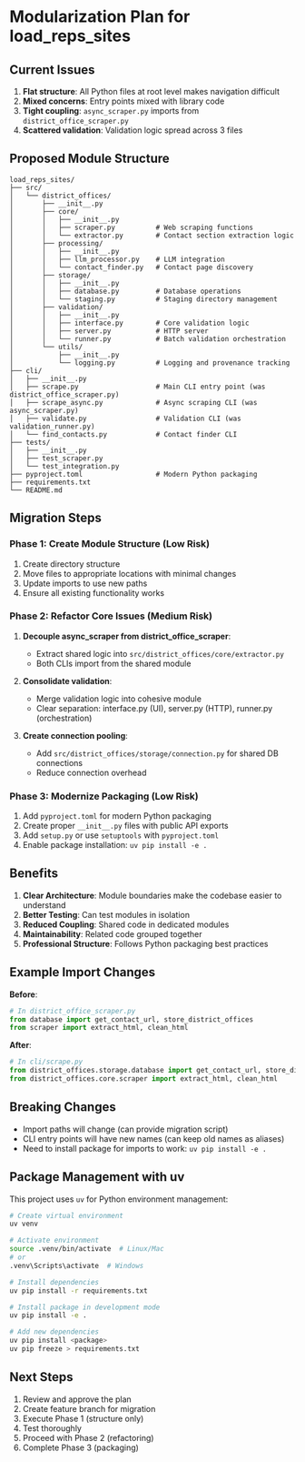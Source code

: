 # Modularization Plan for load_reps_sites

## Current Issues
1. **Flat structure**: All Python files at root level makes navigation difficult
2. **Mixed concerns**: Entry points mixed with library code
3. **Tight coupling**: `async_scraper.py` imports from `district_office_scraper.py`
4. **Scattered validation**: Validation logic spread across 3 files

## Proposed Module Structure

```
load_reps_sites/
├── src/
│   └── district_offices/
│       ├── __init__.py
│       ├── core/
│       │   ├── __init__.py
│       │   ├── scraper.py          # Web scraping functions
│       │   └── extractor.py        # Contact section extraction logic
│       ├── processing/
│       │   ├── __init__.py
│       │   ├── llm_processor.py    # LLM integration
│       │   └── contact_finder.py   # Contact page discovery
│       ├── storage/
│       │   ├── __init__.py
│       │   ├── database.py         # Database operations
│       │   └── staging.py          # Staging directory management
│       ├── validation/
│       │   ├── __init__.py
│       │   ├── interface.py        # Core validation logic
│       │   ├── server.py           # HTTP server
│       │   └── runner.py           # Batch validation orchestration
│       └── utils/
│           ├── __init__.py
│           └── logging.py          # Logging and provenance tracking
├── cli/
│   ├── __init__.py
│   ├── scrape.py                   # Main CLI entry point (was district_office_scraper.py)
│   ├── scrape_async.py             # Async scraping CLI (was async_scraper.py)
│   ├── validate.py                 # Validation CLI (was validation_runner.py)
│   └── find_contacts.py            # Contact finder CLI
├── tests/
│   ├── __init__.py
│   ├── test_scraper.py
│   └── test_integration.py
├── pyproject.toml                  # Modern Python packaging
├── requirements.txt
└── README.md
```

## Migration Steps

### Phase 1: Create Module Structure (Low Risk)
1. Create directory structure
2. Move files to appropriate locations with minimal changes
3. Update imports to use new paths
4. Ensure all existing functionality works

### Phase 2: Refactor Core Issues (Medium Risk)
1. **Decouple async_scraper from district_office_scraper**:
   - Extract shared logic into `src/district_offices/core/extractor.py`
   - Both CLIs import from the shared module
   
2. **Consolidate validation**:
   - Merge validation logic into cohesive module
   - Clear separation: interface.py (UI), server.py (HTTP), runner.py (orchestration)

3. **Create connection pooling**:
   - Add `src/district_offices/storage/connection.py` for shared DB connections
   - Reduce connection overhead

### Phase 3: Modernize Packaging (Low Risk)
1. Add `pyproject.toml` for modern Python packaging
2. Create proper `__init__.py` files with public API exports
3. Add `setup.py` or use `setuptools` with `pyproject.toml`
4. Enable package installation: `uv pip install -e .`

## Benefits

1. **Clear Architecture**: Module boundaries make the codebase easier to understand
2. **Better Testing**: Can test modules in isolation
3. **Reduced Coupling**: Shared code in dedicated modules
4. **Maintainability**: Related code grouped together
5. **Professional Structure**: Follows Python packaging best practices

## Example Import Changes

**Before**:
```python
# In district_office_scraper.py
from database import get_contact_url, store_district_offices
from scraper import extract_html, clean_html
```

**After**:
```python
# In cli/scrape.py
from district_offices.storage.database import get_contact_url, store_district_offices
from district_offices.core.scraper import extract_html, clean_html
```

## Breaking Changes

- Import paths will change (can provide migration script)
- CLI entry points will have new names (can keep old names as aliases)
- Need to install package for imports to work: `uv pip install -e .`

## Package Management with uv

This project uses `uv` for Python environment management:

```bash
# Create virtual environment
uv venv

# Activate environment
source .venv/bin/activate  # Linux/Mac
# or
.venv\Scripts\activate  # Windows

# Install dependencies
uv pip install -r requirements.txt

# Install package in development mode
uv pip install -e .

# Add new dependencies
uv pip install <package>
uv pip freeze > requirements.txt
```

## Next Steps

1. Review and approve the plan
2. Create feature branch for migration
3. Execute Phase 1 (structure only)
4. Test thoroughly
5. Proceed with Phase 2 (refactoring)
6. Complete Phase 3 (packaging)